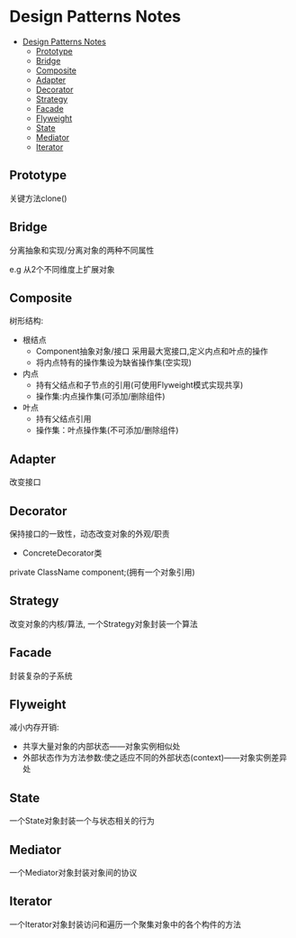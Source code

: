 # Design Patterns Notes

<!-- TOC -->

- [Design Patterns Notes](#design-patterns-notes)
  - [Prototype](#prototype)
  - [Bridge](#bridge)
  - [Composite](#composite)
  - [Adapter](#adapter)
  - [Decorator](#decorator)
  - [Strategy](#strategy)
  - [Facade](#facade)
  - [Flyweight](#flyweight)
  - [State](#state)
  - [Mediator](#mediator)
  - [Iterator](#iterator)

<!-- /TOC -->

## Prototype

关键方法clone()

## Bridge

分离抽象和实现/分离对象的两种不同属性

e.g 从2个不同维度上扩展对象

## Composite

树形结构:

- 根结点
  - Component抽象对象/接口 采用最大宽接口,定义内点和叶点的操作
  - 将内点特有的操作集设为缺省操作集(空实现)
- 内点
  - 持有父结点和子节点的引用(可使用Flyweight模式实现共享)
  - 操作集:内点操作集(可添加/删除组件)
- 叶点
  - 持有父结点引用
  - 操作集：叶点操作集(不可添加/删除组件)

## Adapter

改变接口

## Decorator

保持接口的一致性，动态改变对象的外观/职责

- ConcreteDecorator类

private ClassName component;(拥有一个对象引用)

## Strategy

改变对象的内核/算法, 一个Strategy对象封装一个算法

## Facade

封装复杂的子系统

## Flyweight

减小内存开销:

- 共享大量对象的内部状态——对象实例相似处
- 外部状态作为方法参数:使之适应不同的外部状态(context)——对象实例差异处

## State

一个State对象封装一个与状态相关的行为

## Mediator

一个Mediator对象封装对象间的协议

## Iterator

一个Iterator对象封装访问和遍历一个聚集对象中的各个构件的方法
